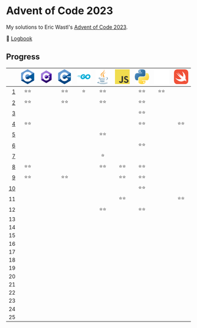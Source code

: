 # Advent of Code 2023

My solutions to Eric Wastl's [Advent of Code 2023](https://adventofcode.com/2023).

📝 [Logbook](logbook/README.md)

## Progress

| | [![C](logos/c.png)](/aoc23c/) | [![C#](logos/cs.png)](/aoc23cs/) | [![C++](logos/cpp.png)](/aoc23cpp/) | [![Go](logos/go.png)](/aoc23go/) | [![Java++](logos/java.png)](/aoc23java/) | [![JavaScript](logos/js.png)](/aoc23js/) | [![Python](logos/py.png)](/aoc23py/) | [![Rust](logos/rs.png)](/aoc23rs/) | [![Swift](logos/swift.png)](/aoc23swift/) |
|--:|:-:|:-:|:-:|:-:|:-:|:-:|:-:|:-:|:-:|
|  [1](logbook/day01.md) | ⭐️⭐️ | | ⭐️⭐️ | ⭐️ | ⭐️⭐️ | | ⭐️⭐️ | ⭐️⭐️ | |
|  [2](logbook/day02.md) | ⭐️⭐️ | | ⭐️⭐️ | | ⭐️⭐️ | | ⭐️⭐️ | | | |
|  [3](logbook/day03.md) | | | | | | | ⭐️⭐️ | | |
|  [4](logbook/day04.md) | ⭐️⭐️ | | | | | | ⭐️⭐️ | | ⭐️⭐️ |
|  [5](logbook/day05.md) | | | | | ⭐️⭐️ | | | | |
|  [6](logbook/day06.md) | | | | | | | ⭐️⭐️ | | |
|  [7](logbook/day07.md) | | | | | ⭐️ | | | | |
|  [8](logbook/day08.md) | ⭐️⭐️ | | | | ⭐️⭐️ | ⭐️⭐️ | ⭐️⭐️ | | |
|  [9](logbook/day09.md) | ⭐️⭐️ | | ⭐️⭐️ | | | ⭐️⭐️ | ⭐️⭐️ | | |
| [10](logbook/day10.md) | | | | | | | ⭐️⭐️ | | |
| 11 | | | | | | ⭐️⭐️ | | | ⭐️⭐️ |
| 12 | | | | | ⭐️⭐️ | | ⭐️⭐️ | | |
| 13 | | | | | | | | | |
| 14 | | | | | | | | | |
| 15 | | | | | | | | | |
| 16 | | | | | | | | | |
| 17 | | | | | | | | | |
| 18 | | | | | | | | | |
| 19 | | | | | | | | | |
| 20 | | | | | | | | | |
| 21 | | | | | | | | | |
| 22 | | | | | | | | | |
| 23 | | | | | | | | | |
| 24 | | | | | | | | | |
| 25 | | | | | | | | | |
